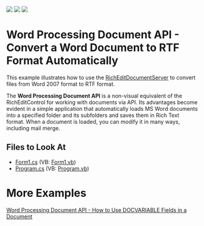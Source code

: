 <!-- default badges list -->
![](https://img.shields.io/endpoint?url=https://codecentral.devexpress.com/api/v1/VersionRange/128608445/18.2.2%2B)
[![](https://img.shields.io/badge/Open_in_DevExpress_Support_Center-FF7200?style=flat-square&logo=DevExpress&logoColor=white)](https://supportcenter.devexpress.com/ticket/details/E3112)
[![](https://img.shields.io/badge/📖_How_to_use_DevExpress_Examples-e9f6fc?style=flat-square)](https://docs.devexpress.com/GeneralInformation/403183)
<!-- default badges end -->

# Word Processing Document API - Convert a Word Document to RTF Format Automatically

This example illustrates how to use the [RichEditDocumentServer](https://docs.devexpress.com/OfficeFileApi/DevExpress.XtraRichEdit.RichEditDocumentServer) to convert files from Word 2007 format to RTF format.

The **Word Processing Document API** is a non-visual equivalent of the RichEditControl for working with documents via API. Its advantages become evident in a simple application that automatically loads MS Word documents into a specified folder and its subfolders and saves them in Rich Text format. When a document is loaded, you can modify it in many ways, including mail merge.

## Files to Look At

- [Form1.cs](./CS/DocumentServerExample/Form1.cs) (VB: [Form1.vb](./VB/DocumentServerExample/Form1.vb))
- [Program.cs](./CS/DocumentServerExample/Program.cs) (VB: [Program.vb](./VB/DocumentServerExample/Program.vb))

# More Examples

[Word Processing Document API - How to Use DOCVARIABLE Fields in a Document](https://github.com/DevExpress-Examples/word-document-api-use-docvariable-fields)

